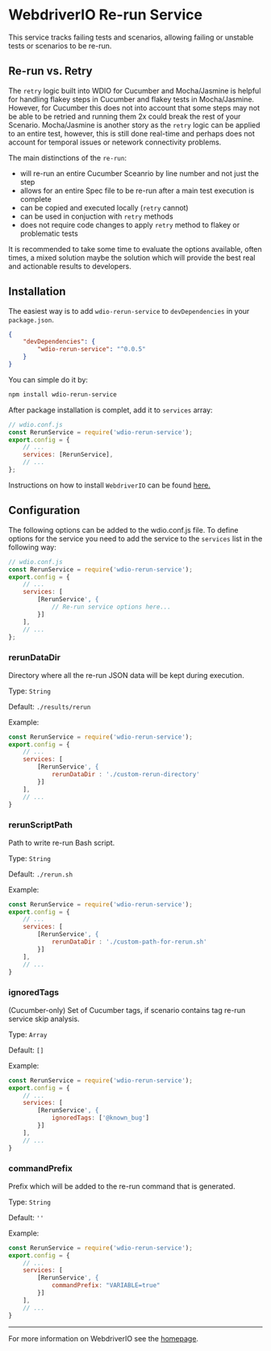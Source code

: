 WebdriverIO Re-run Service
==========================

This service tracks failing tests and scenarios, allowing failing or unstable tests or scenarios to be re-run.

## Re-run vs. Retry

The `retry` logic built into WDIO for Cucumber and Mocha/Jasmine is helpful for handling flakey steps in Cucumber and flakey tests in Mocha/Jasmine. However, for Cucumber this does not into account that some steps may not be able to be retried and running them 2x could break the rest of your Scenario. Mocha/Jasmine is another story as the `retry` logic can be applied to an entire test, however, this is still done real-time and perhaps does not account for temporal issues or netework connectivity problems.

The main distinctions of the `re-run`:
* will re-run an entire Cucumber Sceanrio by line number and not just the step
* allows for an entire Spec file to be re-run after a main test execution is complete
* can be copied and executed locally (`retry` cannot)
* can be used in conjuction with `retry` methods
* does not require code changes to apply `retry` method to flakey or problematic tests

It is recommended to take some time to evaluate the options available, often times, a mixed solution maybe the solution which will provide the best real and actionable results to developers.

## Installation

The easiest way is to add `wdio-rerun-service` to `devDependencies` in your `package.json`.

```json
{
    "devDependencies": {
        "wdio-rerun-service": "^0.0.5"
    }
}
```

You can simple do it by:

```bash
npm install wdio-rerun-service
```

After package installation is complet, add it to `services` array:

```js
// wdio.conf.js
const RerunService = require('wdio-rerun-service');
export.config = {
    // ...
    services: [RerunService],
    // ...
};
```

Instructions on how to install `WebdriverIO` can be found [here.](https://webdriver.io/docs/gettingstarted.html)

## Configuration

The following options can be added to the wdio.conf.js file. To define options for the service you need to add the service to the `services` list in the following way:

```js
// wdio.conf.js
const RerunService = require('wdio-rerun-service');
export.config = {
    // ...
    services: [
        [RerunService', {
            // Re-run service options here...
        }]
    ],
    // ...
};
```

### rerunDataDir
Directory where all the re-run JSON data will be kept during execution.

Type: `String`

Default: `./results/rerun`

Example:
```js
const RerunService = require('wdio-rerun-service');
export.config = {
    // ...
    services: [
        [RerunService', {
            rerunDataDir : './custom-rerun-directory'
        }]
    ],
    // ...
}
```

### rerunScriptPath
Path to write re-run Bash script.

Type: `String`

Default: `./rerun.sh`

Example:
```js
const RerunService = require('wdio-rerun-service');
export.config = {
    // ...
    services: [
        [RerunService', {
            rerunDataDir : './custom-path-for-rerun.sh'
        }]
    ],
    // ...
}
```

### ignoredTags
(Cucumber-only) Set of Cucumber tags, if scenario contains tag re-run service skip analysis.

Type: `Array`

Default: `[]`

Example:
```js
const RerunService = require('wdio-rerun-service');
export.config = {
    // ...
    services: [
        [RerunService', {
            ignoredTags: ['@known_bug']
        }]
    ],
    // ...
}
```

### commandPrefix
Prefix which will be added to the re-run command that is generated.

Type: `String`

Default: `''`

Example:
```js
const RerunService = require('wdio-rerun-service');
export.config = {
    // ...
    services: [
        [RerunService', {
            commandPrefix: "VARIABLE=true"
        }]
    ],
    // ...
}
```

----

For more information on WebdriverIO see the [homepage](https://webdriver.io).

